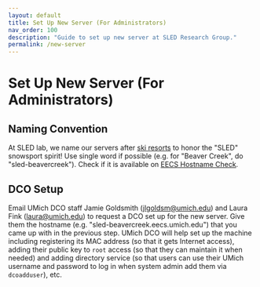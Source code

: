 ```yaml
---
layout: default
title: Set Up New Server (For Administrators)
nav_order: 100
description: "Guide to set up new server at SLED Research Group."
permalink: /new-server
---
```

# Set Up New Server (For Administrators)

## Naming Convention
At SLED lab, we name our servers after [ski resorts](https://www.skiresort.info/ski-resorts/usa/) to honor the "SLED" snowsport spirit! Use single word if possible (e.g. for "Beaver Creek", do "sled-beavercreek"). Check if it is available on [EECS Hostname Check](https://www.eecs.umich.edu/dco/tools/hostcheck/).

## DCO Setup
Email UMich DCO staff Jamie Goldsmith (jlgoldsm@umich.edu) and Laura Fink (laura@umich.edu) to request a DCO set up for the new server. Give them the hostname (e.g. "sled-beavercreek.eecs.umich.edu") that you came up with in the previous step. UMich DCO will help set up the machine including registering its MAC address (so that it gets Internet access), adding their public key to `root` access (so that they can maintain it when needed) and adding directory service (so that users can use their UMich username and password to log in when system admin add them via `dcoadduser`), etc.
